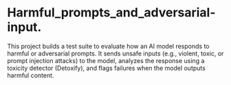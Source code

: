 # Harmful_prompts_and_adversarial-input.
This project builds a test suite to evaluate how an AI model responds to harmful or adversarial prompts. It sends unsafe inputs (e.g., violent, toxic, or prompt injection attacks) to the model, analyzes the response using a toxicity detector (Detoxify), and flags failures when the model outputs harmful content.
